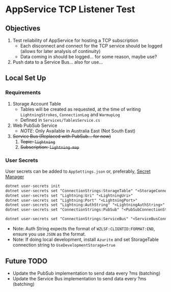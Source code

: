 # AppService TCP Listener Test

## Objectives

1. Test reliability of AppService for hosting a TCP subscription
   - Each disconnect and connect for the TCP service should be logged (allows for later analysis of continuity)
   - Data coming in should be logged... for some reason, maybe use?
1. Push data to a Service Bus... also for use...

## Local Set Up

### Requirements

1. Storage Account Table
   - Tables will be created as requested, at the time of writing `LightningStrokes`, `ConnectionLog` and `WarmupLog`
   - Defined in `Services/TablesService.cs`
1. Web PubSub Service
   - *NOTE*: Only Available in Australia East (Not South East)
1. ~~Service Bus (Replaced with PubSub... for now)~~
   1. ~~Topic: `lightning`~~
   1. ~~Subscription: `lightning-map`~~

### User Secrets

User secrets can be added to `AppSettings.json` or, preferably,  [Secret Manager](https://docs.microsoft.com/en-us/aspnet/core/security/app-secrets?view=aspnetcore-6.0&tabs=windows#secret-manager)

```ps
dotnet user-secrets init
dotnet user-secrets set "ConnectionStrings:StorageTable" "<StorageConnectionString>"
dotnet user-secrets set "Lightning:Uri" "<LightningUri>"
dotnet user-secrets set "Lightning:Port" "<LightningPort>"
dotnet user-secrets set "Lightning:AuthString" "<LightningAuthString>"
dotnet user-secrets set "ConnectionStrings:PubSub" "<PubSubConnectionString>"

dotnet user-secrets set "ConnectionStrings:ServiceBus" "<ServiceBusConnectionString>"
```

- Note: Auth String expects the format of `WZLSF:CLIENTID:FORMAT:END`, ensure you use `JSON` as the format.
- Note: If doing local development, install `Azurite` and set StorageTable connection string to `UseDevelopmentStorage=true`

## Future TODO

- Update the PubSub implementation to send data every ?ms (batching)
- Update the Service Bus implementation to send data every ?ms (batching)
